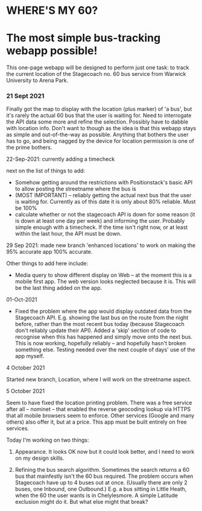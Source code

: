 # WHERE'S MY 60?

# The most simple bus-tracking webapp possible!

This one-page webapp will be designed to perform just one task: to track the current location of the Stagecoach no. 60 bus service from Warwick University to Arena Park.

### 21 Sept 2021

Finally got the map to display with the location (plus marker) of 'a bus', but it's rarely the actual 60 bus that the user is waiting for. Need to interrogate the API data some more and refine the selection. Possibly have to dabble with location info. Don't want to though as the idea is that this webapp stays as simple and out-of-the-way as possible. Anything that bothers the user has to go, and being nagged by the device for location permission is one of the prime bothers.

22-Sep-2021: currently adding a timecheck

next on the list of things to add:

-   Somehow getting around the restrictions with Positionstack's basic API to allow posting the streetname where the bus is
-   (MOST IMPORTANT) – reliably getting the actual next bus that the user is waiting for. Currently as of this date it is only about 80% reliable. Must be 100%
-   calculate whether or not the stagecoach API is down for some reason (it is down at least one day per week) and informing the user. Probably simple enough with a timecheck. If the time isn't right now, or at least within the last hour, the API must be down.

29 Sep 2021: made new branch 'enhanced locations' to work on making the 95% accurate app 100% accurate.

Other things to add here include:

-   Media query to show different display on Web – at the moment this is a mobile first app. The web version looks neglected because it is. This will be the last thing added on the app.

01-Oct-2021

-   Fixed the problem where the app would display outdated data from the Stagecoach API. E.g. showing the last bus on the route from the night before, rather than the most recent bus today (because Stagecoach don't reliably update their API). Added a 'skip' section of code to recognise when this has happened and simply move onto the next bus. This is now working, hopefully reliably – and hopefully hasn't broken something else. Testing needed over the next couple of days' use of the app myself.

4 October 2021

Started new branch, Location, where I will work on the streetname aspect.

5 October 2021

Seem to have fixed the location printing problem. There was a free service after all – nominet – that enabled the reverse geocoding lookup via HTTPS that all mobile browsers seem to enforce. Other services (Google and many others) also offer it, but at a price. This app must be built entirely on free services.

Today I'm working on two things:

1. Appearance. It looks OK now but it could look better, and I need to work on my design skills.

2. Refining the bus search algorithm. Sometimes the search returns a 60 bus that mainfestly isn't the 60 bus required. The problem occurs when Stagecoach have up to 4 buses out at once. (Usually there are only 2 buses, one Inbound, one Outbound.) E.g. a bus sitting in Little Heath, when the 60 the user wants is in Chelylesmore. A simple Latitude exclusion might do it. But what else might that break?
